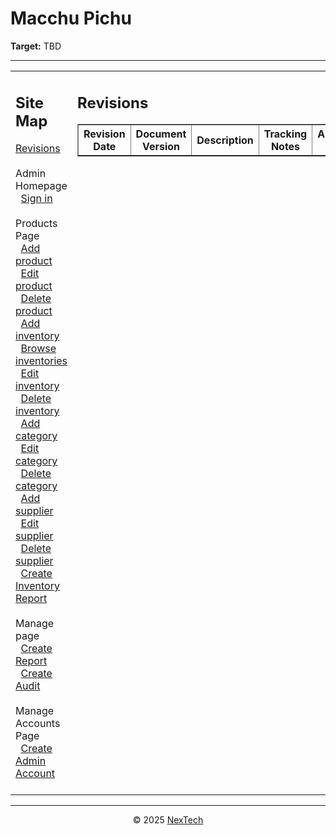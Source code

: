 # Macchu Pichu

**Target:** TBD

---

<!--
TODO: create use cases for:
- Going to Google sheets
- Browsing previously generated reports
-->

<table>
  <tr>
    <td valign="top" style="width: 35%;">
      <h2>Site Map</h2>
      <a href="./readme.md">Revisions</a><br><br>     
      Admin Homepage<br>
      &nbsp;&nbsp;<a href="./docs/sign-in.md">Sign in</a><br><br>
      Products Page<br>
      &nbsp;&nbsp;<a href="./docs/add-product.md">Add product</a><br>
      &nbsp;&nbsp;<a href="./docs/edit-product.md">Edit product</a><br>
      &nbsp;&nbsp;<a href="./docs/delete-product.md">Delete product</a><br>
      &nbsp;&nbsp;<a href="./docs/add-inventory.md">Add inventory</a><br>
      &nbsp;&nbsp;<a href="./docs/browse-inventories.md">Browse inventories</a><br>
      &nbsp;&nbsp;<a href="./docs/edit-inventory.md">Edit inventory</a><br>
      &nbsp;&nbsp;<a href="./docs/delete-inventory.md">Delete inventory</a><br>
      &nbsp;&nbsp;<a href="./docs/add-category.md">Add category</a><br>
      &nbsp;&nbsp;<a href="./docs/edit-category.md">Edit category</a><br>
      &nbsp;&nbsp;<a href="./docs/delete-category.md">Delete category</a><br>
      &nbsp;&nbsp;<a href="./docs/add-supplier.md">Add supplier</a><br>
      &nbsp;&nbsp;<a href="./docs/edit-supplier.md">Edit supplier</a><br>
      &nbsp;&nbsp;<a href="./docs/delete-supplier.md">Delete supplier</a><br>
      &nbsp;&nbsp;<a href="./docs/create-inventory-report.md">Create Inventory Report</a><br><br>
      Manage page<br>
      &nbsp;&nbsp;<a href="./docs/create-report.md">Create Report</a><br>
      &nbsp;&nbsp;<a href="./docs/create-audit.md">Create Audit</a><br><br>
      Manage Accounts Page<br>
      &nbsp;&nbsp;<a href="./docs/create-admin-account.md">Create Admin Account</a><br><br>
    </td>
    <td valign="top" style="width: 65%;">
      <h2>Revisions</h2>
      <table border="1" cellspacing="0" cellpadding="5">
        <tr>
          <th style="width: 30%;">Revision Date</th>
          <th>Document Version</th>
          <th>Description</th>
          <th>Tracking Notes</th>
          <th>Approved By</th>
        </tr>
      </table>
    </td>
  </tr>
</table>

---

<div align="center">
  © 2025 <a href="#">NexTech</a>
</div>
